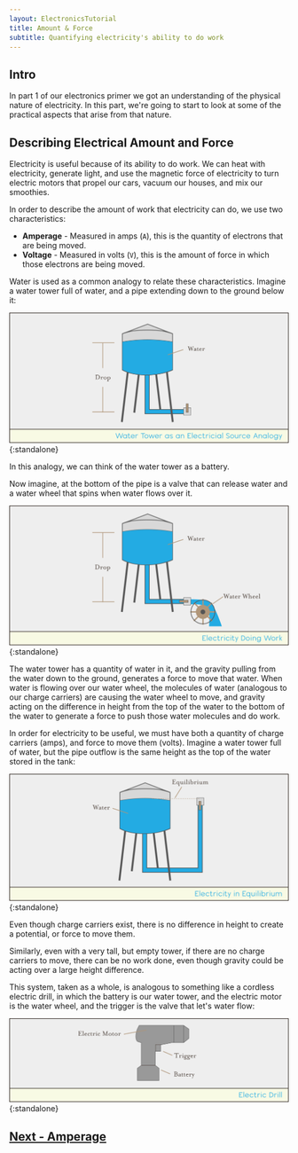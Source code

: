 ```yaml
---
layout: ElectronicsTutorial
title: Amount & Force
subtitle: Quantifying electricity's ability to do work
---
```


## Intro

In part 1 of our electronics primer we got an understanding of the physical nature of electricity. In this part, we're going to start to look at some of the practical aspects that arise from that nature.


## Describing Electrical Amount and Force

Electricity is useful because of its ability to do work. We can heat with electricity, generate light, and use the magnetic force of electricity to turn electric motors that propel our cars, vacuum our houses, and mix our smoothies.

In order to describe the amount of work that electricity can do, we use two characteristics:

 * **Amperage** - Measured in amps (`A`), this is the quantity of electrons that are being moved.
 * **Voltage** - Measured in volts (`V`), this is the amount of force in which those electrons are being moved.

Water is used as a common analogy to relate these characteristics. Imagine a water tower full of water, and a pipe extending down to the ground below it:

![Illustration of a water town analogy for electrical source: the tower is full of water and has a pipe coming from the bottom to a valve, the height from top of water to pipe bottom labeled as drop.](../Support_Files/Water_Tower_as_Electrical_Source.svg){:standalone}

In this analogy, we can think of the water tower as a battery. 

Now imagine, at the bottom of the pipe is a valve that can release water and a water wheel that spins when water flows over it.

![Illustration of a water town analogy for electrical source doing work: water in the tower flows through the pipe and passes over a water wheel.](../Support_Files/Electricity_Doing_Work.svg){:standalone}

The water tower has a quantity of water in it, and the gravity pulling from the water down to the ground, generates a force to move that water. When water is flowing over our water wheel, the molecules of water (analogous to our charge carriers) are causing the water wheel to move, and gravity acting on the difference in height from the top of the water to the bottom of the water to generate a force to push those water molecules and do work.

In order for electricity to be useful, we must have both a quantity of charge carriers (amps), and force to move them (volts). Imagine a water tower full of water, but the pipe outflow is the same height as the top of the water stored in the tank:

![Illustration of a water town analogy for electricity at equilibrium: water in the tower is at the same height as water in a pipe coming from the bottom and returning to the height of the tower.](../Support_Files/Electricity_in_Equilibrium.svg){:standalone}

Even though charge carriers exist, there is no difference in height to create a potential, or force to move them.

Similarly, even with a very tall, but empty tower, if there are no charge carriers to move, there can be no work done, even though gravity could be acting over a large height difference.

This system, taken as a whole, is analogous to something like a cordless electric drill, in which the battery is our water tower, and the electric motor is the water wheel, and the trigger is the valve that let's water flow:

![Illustration of a cordless electric drill where the battery represents the prior water tower, the electric motor represents the water wheel, and the trigger represents the water valve.](../Support_Files/Electric_Drill.svg){:standalone}

## [Next - Amperage](../Amperage)
